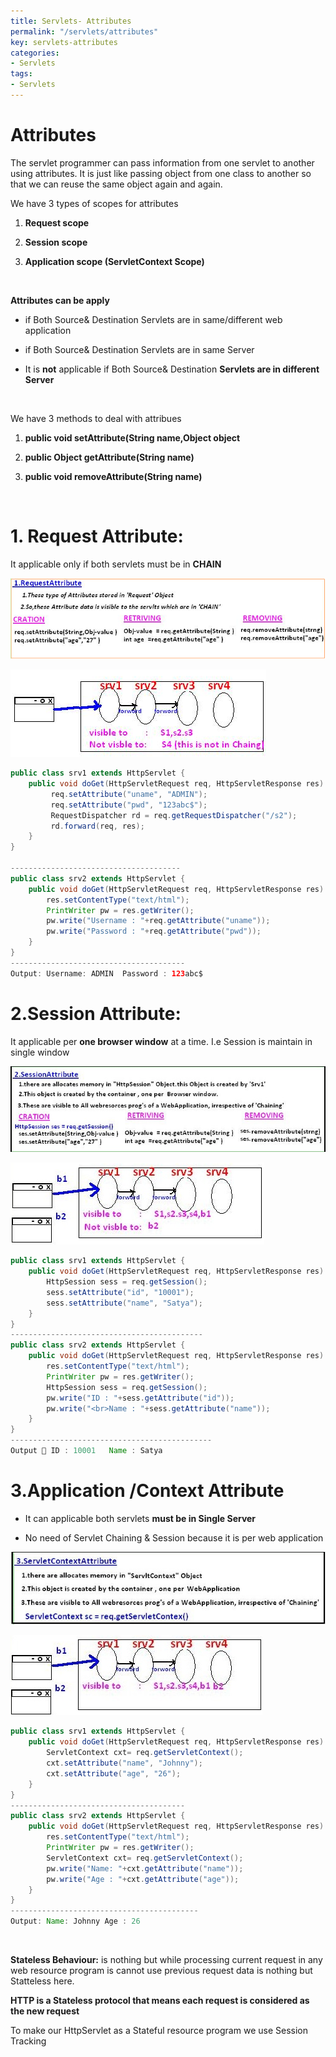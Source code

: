 ```yaml
---
title: Servlets- Attributes
permalink: "/servlets/attributes"
key: servlets-attributes
categories:
- Servlets
tags:
- Servlets
---
```


Attributes
============

The servlet programmer can pass information from one servlet to another using
attributes. It is just like passing object from one class to another so that we
can reuse the same object again and again.

We have 3 types of scopes for attributes

1.  **Request scope**

2.  **Session scope**

3.  **Application scope (ServletContext Scope)**

<br>

**Attributes can be apply**

-   if Both Source& Destination Servlets are in same/different web application

-   if Both Source& Destination Servlets are in same Server

-   It is **not** applicable if Both Source& Destination **Servlets are in
    different Server**

<br>

We have 3 methods to deal with attribues

1.  **public void setAttribute(String name,Object object**

2.  **public Object getAttribute(String name)**

3.  **public void removeAttribute(String name)**


<br>

# **1. Request Attribute:**
It applicable only if both servlets must be in
**CHAIN**

![](media/4ce4d276894adc926e479f44d8599e3d.png)

![](media/5bf95403015a1afae080734a2bc8450c.png)

```java
public class srv1 extends HttpServlet {
	public void doGet(HttpServletRequest req, HttpServletResponse res) throws ServletException, IOException {
		 req.setAttribute("uname", "ADMIN");
		 req.setAttribute("pwd", "123abc$");		 
		 RequestDispatcher rd = req.getRequestDispatcher("/s2");
		 rd.forward(req, res); 
	}
}

--------------------------------------
public class srv2 extends HttpServlet {
	public void doGet(HttpServletRequest req, HttpServletResponse res) throws ServletException, IOException {
		res.setContentType("text/html");
		PrintWriter pw = res.getWriter();
		pw.write("Username : "+req.getAttribute("uname"));
		pw.write("Password : "+req.getAttribute("pwd"));
	}
}
---------------------------------------
Output: Username: ADMIN  Password : 123abc$
```




# **2.Session Attribute:** 
It applicable per **one browser window** at a time.
I.e Session is maintain in single window

![](media/b1f16bf839971693d41825d1b7ea9bc3.png)

![](media/ea1703c02a55c066e71b270417dc9b06.png)

```java
public class srv1 extends HttpServlet {
	public void doGet(HttpServletRequest req, HttpServletResponse res) throws ServletException, IOException {
		HttpSession sess = req.getSession();
		sess.setAttribute("id", "10001");
		sess.setAttribute("name", "Satya"); 
	}
}
-------------------------------------------
public class srv2 extends HttpServlet {
	public void doGet(HttpServletRequest req, HttpServletResponse res) throws ServletException, IOException {
		res.setContentType("text/html");
		PrintWriter pw = res.getWriter();
		HttpSession sess = req.getSession();
		pw.write("ID : "+sess.getAttribute("id"));
		pw.write("<br>Name : "+sess.getAttribute("name"));
	}
}
---------------------------------------------
Output  ID : 10001   Name : Satya
```




# **3.Application /Context Attribute**

-   It can applicable both servlets **must be in Single Server**

-   No need of Servlet Chaining & Session because it is per web application

![](media/d9c709433731e899efd600c24c5ed921.png)

![](media/2829294da65fab961e86bd483521efb5.png)

```java
public class srv1 extends HttpServlet {
	public void doGet(HttpServletRequest req, HttpServletResponse res) throws ServletException, IOException {
		ServletContext cxt= req.getServletContext();
		cxt.setAttribute("name", "Johnny");
		cxt.setAttribute("age", "26"); 
	}
}
---------------------------------------
public class srv2 extends HttpServlet {
	public void doGet(HttpServletRequest req, HttpServletResponse res) throws ServletException, IOException {
		res.setContentType("text/html");
		PrintWriter pw = res.getWriter();
		ServletContext cxt= req.getServletContext();
		pw.write("Name: "+cxt.getAttribute("name"));
		pw.write("Age : "+cxt.getAttribute("age"));
	}
}
------------------------------------------
Output: Name: Johnny Age : 26
```

<br>


**Stateless Behaviour:** is nothing but while processing current request in any
web resource program is cannot use previous request data is nothing but
Statteless here.

**HTTP is a Stateless protocol that means each request is considered as the new
request**

To make our HttpServlet as a Stateful resource program we use Session Tracking
